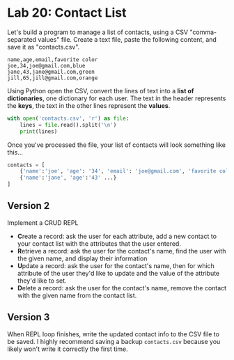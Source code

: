 
# Lab 20: Contact List


Let's build a program to manage a list of contacts, using a CSV "comma-separated values" file. Create a text file, paste the following content, and save it as "contacts.csv".

```
name,age,email,favorite color
joe,34,joe@gmail.com,blue
jane,43,jane@gmail.com,green
jill,65,jill@gmail.com,orange
```


Using Python open the CSV, convert the lines of text into a **list of dictionaries**, one dictionary for each user. The text in the header represents the **keys**, the text in the other lines represent the **values**.





```python
with open('contacts.csv', 'r') as file:
    lines = file.read().split('\n')
    print(lines)
```

Once you've processed the file, your list of contacts will look something like this...
```python
contacts = [
    {'name':'joe', 'age': '34', 'email': 'joe@gmail.com', 'favorite color':'blue'},
    {'name':'jane', 'age':'43' ...}
]
```

## Version 2

Implement a CRUD REPL

- **C**reate a record: ask the user for each attribute, add a new contact to your contact list with the attributes that the user entered.
- **R**etrieve a record: ask the user for the contact's name, find the user with the given name, and display their information
- **U**pdate a record: ask the user for the contact's name, then for which attribute of the user they'd like to update and the value of the attribute they'd like to set.
- **D**elete a record: ask the user for the contact's name, remove the contact with the given name from the contact list.

## Version 3

When REPL loop finishes, write the updated contact info to the CSV file to be saved. I highly recommend saving a backup `contacts.csv` because you likely won't write it correctly the first time.

